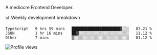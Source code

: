 A mediocre Frontend Developer.

📊 Weekly development breakdown
<!--START_SECTION:waka-->

```text
TypeScript   9 hrs 59 mins   █████████████████████▓░░░   87.21 %
JSON         1 hr 16 mins    ██▓░░░░░░░░░░░░░░░░░░░░░░   11.12 %
Other        7 mins          ▒░░░░░░░░░░░░░░░░░░░░░░░░   01.12 %
```

<!--END_SECTION:waka-->

<img src="https://gpvc.arturio.dev/iqbalfasri" alt="Profile views"/>
